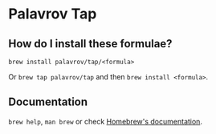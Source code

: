 # Palavrov Tap

## How do I install these formulae?

`brew install palavrov/tap/<formula>`

Or `brew tap palavrov/tap` and then `brew install <formula>`.

## Documentation

`brew help`, `man brew` or check [Homebrew's documentation](https://docs.brew.sh).
